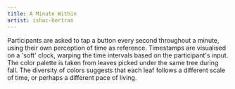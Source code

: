 ```yaml
---
title: A Minute Within
artist: ishac-bertran
---
```

Participants are asked to tap a button every second throughout a minute, using their own perception of time as reference. Timestamps are visualised on a 'soft' clock, warping the time intervals based on the participant's input. The color palette is taken from leaves picked under the same tree during fall. The diversity of colors suggests that each leaf follows a different scale of time, or perhaps a different pace of living.